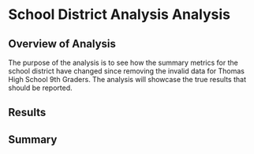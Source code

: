 # School District Analysis Analysis

## Overview of Analysis
The purpose of the analysis is to see how the summary metrics for the school district have changed since removing the invalid data for Thomas High School 9th Graders. The analysis will showcase the true results that should be reported.

## Results


## Summary

